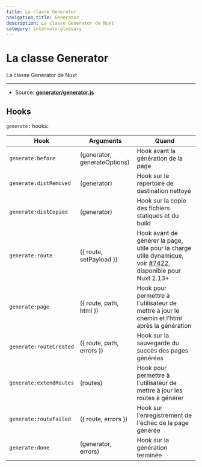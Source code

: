 ```yaml
---
title: La classe Generator
navigation.title: Generator
description: La classe Generator de Nuxt
category: internals-glossary
---
```


# La classe Generator

La classe Generator de Nuxt

---

- Source: **[generator/generator.js](https://github.com/nuxt/nuxt.js/blob/dev/packages/generator/src/generator.js)**

## Hooks

`generate:` hooks:

| Hook                    | Arguments                    | Quand                                                                                                                                                    |
| ----------------------- | ---------------------------- | -------------------------------------------------------------------------------------------------------------------------------------------------------- |
| `generate:before`       | (generator, generateOptions) | Hook avant la génération de la page                                                                                                                      |
| `generate:distRemoved`  | (generator)                  | Hook sur le répertoire de destination nettoyé                                                                                                            |
| `generate:distCopied`   | (generator)                  | Hook sur la copie des fichiers statiques et du build                                                                                                     |
| `generate:route`        | ({ route, setPayload })      | Hook avant de générer la page, utile pour la charge utile dynamique, voir [#7422](https://github.com/nuxt/nuxt.js/pull/7422), disponible pour Nuxt 2.13+ |
| `generate:page`         | ({ route, path, html })      | Hook pour permettre à l'utilisateur de mettre à jour le chemin et l'html après la génération                                                             |
| `generate:routeCreated` | ({ route, path, errors })    | Hook sur la sauvegarde du succès des pages générées                                                                                                      |
| `generate:extendRoutes` | (routes)                     | Hook pour permettre à l'utilisateur de mettre à jour les routes à générer                                                                                |
| `generate:routeFailed`  | ({ route, errors })          | Hook sur l'enregistrement de l'échec de la page générée                                                                                                  |
| `generate:done`         | (generator, errors)          | Hook sur la génération terminée                                                                                                                          |

